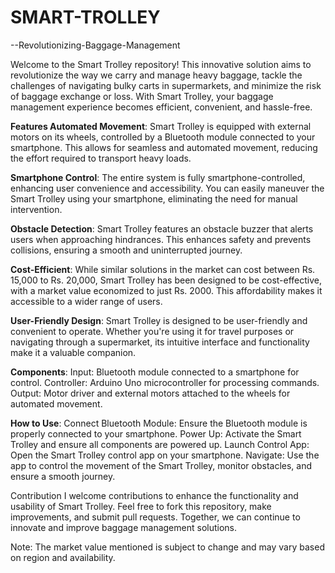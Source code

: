 # SMART-TROLLEY
--Revolutionizing-Baggage-Management

Welcome to the Smart Trolley repository! This innovative solution aims to revolutionize the way we carry and manage heavy baggage, tackle the challenges of navigating bulky carts in supermarkets, and minimize the risk of baggage exchange or loss. With Smart Trolley, your baggage management experience becomes efficient, convenient, and hassle-free.

**Features Automated Movement**: Smart Trolley is equipped with external motors on its wheels, controlled by a Bluetooth module connected to your smartphone. This allows for seamless and automated movement, reducing the effort required to transport heavy loads.

**Smartphone Control**: The entire system is fully smartphone-controlled, enhancing user convenience and accessibility. You can easily maneuver the Smart Trolley using your smartphone, eliminating the need for manual intervention.

**Obstacle Detection**: Smart Trolley features an obstacle buzzer that alerts users when approaching hindrances. This enhances safety and prevents collisions, ensuring a smooth and uninterrupted journey.

**Cost-Efficient**: While similar solutions in the market can cost between Rs. 15,000 to Rs. 20,000, Smart Trolley has been designed to be cost-effective, with a market value economized to just Rs. 2000. This affordability makes it accessible to a wider range of users.

**User-Friendly Design**: Smart Trolley is designed to be user-friendly and convenient to operate. Whether you're using it for travel purposes or navigating through a supermarket, its intuitive interface and functionality make it a valuable companion.

**Components**: Input: Bluetooth module connected to a smartphone for control. Controller: Arduino Uno microcontroller for processing commands. Output: Motor driver and external motors attached to the wheels for automated movement.

**How to Use**: Connect Bluetooth Module: Ensure the Bluetooth module is properly connected to your smartphone. Power Up: Activate the Smart Trolley and ensure all components are powered up. Launch Control App: Open the Smart Trolley control app on your smartphone. Navigate: Use the app to control the movement of the Smart Trolley, monitor obstacles, and ensure a smooth journey.

Contribution I welcome contributions to enhance the functionality and usability of Smart Trolley. Feel free to fork this repository, make improvements, and submit pull requests. Together, we can continue to innovate and improve baggage management solutions.

Note: The market value mentioned is subject to change and may vary based on region and availability.
